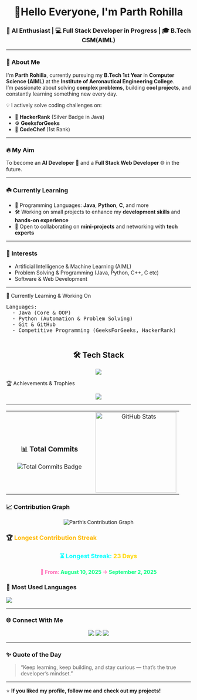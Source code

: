 <h1 align="center"> 👋Hello Everyone, I'm Parth Rohilla</h1>
<h3 align="center">🚀 AI Enthusiast | 💻 Full Stack Developer in Progress | 🎓 B.Tech CSM(AIML)</h3>

---

### 🏫 About Me
I'm **Parth Rohilla**, currently pursuing my **B.Tech 1st Year** in **Computer Science (AIML)** at the **Institute of Aeronautical Engineering College**.  
I’m passionate about solving **complex problems**, building **cool projects**, and constantly learning something new every day.

💡 I actively solve coding challenges on:
- 🏅 **HackerRank** (Silver Badge in Java)  
- ⚙️ **GeeksforGeeks**  
- 🥇 **CodeChef** (1st Rank)

---

### 🔥 My Aim
To become an **AI Developer** 🤖 and a **Full Stack Web Developer** 🌐 in the future.

---

### ☘️ Currently Learning
- 🧠 Programming Languages: **Java**, **Python**, **C**, and more  
- 🛠️ Working on small projects to enhance my **development skills** and **hands-on experience**  
- 💬 Open to collaborating on **mini-projects** and networking with **tech experts**

---

### 🎯 Interests
- Artificial Intelligence & Machine Learning (AIML)  
- Problem Solving & Programming (Java, Python, C++, C etc)  
- Software & Web Development  

---

🧠 Currently Learning & Working On</h2>
<p align="left">
  <pre align="left">
Languages:
  - Java (Core & OOP)
  - Python (Automation & Problem Solving)
  - Git & GitHub
  - Competitive Programming (GeeksForGeeks, HackerRank)
  </pre>
</p>

<h2 align="center">🛠️ Tech Stack</h2>

<p align="center">
  <img src="https://skillicons.dev/icons?i=java,python,html,css,javascript,git,github,vscode,codechef,hackerrank" />
</p>

🏆 Achievements & Trophies</h2>
<p align="center">
  <img src="https://github-profile-trophy.vercel.app/?username=Parth2753&theme=radical&no-frame=true&margin-w=10&row=1&column=6&title=Commit,Repositories,Followers,Contributions,Stars,PullRequest" />
</p>

--- 
<table align="center" width="100%">
  <tr>
    <td align="center" width="50%">
      <!-- Total Commits Badge -->
      <h3> 📊 Total Commits</h3>
      <img src="https://img.shields.io/badge/Total_Commits-65-00C7FF?style=for-the-badge&logo=github" alt="Total Commits Badge" />
    </td>
    <td align="center" width="70%">
      <!-- GitHub Stats Card -->
      <a href="https://github.com/Parth2753">
        <img src="https://github-readme-stats.vercel.app/api?username=Parth2753&show_icons=true&hide_border=true&bg_color=0D1117&title_color=00C7FF&text_color=C9D1D9&icon_color=00C7FF&include_all_commits=true&rank_icon=github" alt="GitHub Stats" height="220"/>
      </a>
    </td>
  </tr>
</table>

### 📈 Contribution Graph  
<div align="center">  
  <img src="https://github-readme-activity-graph.vercel.app/graph?username=Parth2753&bg_color=0D1117&color=00FFEA&line=00FFEA&point=FFFFFF&area=true&hide_border=true" alt="Parth’s Contribution Graph" />  
</div>

### 🏆 <span style="color:#FFB800;">Longest Contribution Streak</span>

<div align="center">

<h3 style="color:#00FFFF;">⏳ Longest Streak: <span style="color:#FFD700;">23 Days</span></h3>  
<h4 style="color:#FF69B4;">📅 From: <span style="color:#00FF7F;">August 10, 2025</span> → <span style="color:#00FF7F;">September 2, 2025</span></h4>
</div>


### 🧠 Most Used Languages
<a href="https://github.com/Parth2753">
  <img src="https://github-readme-stats.vercel.app/api/top-langs/?username=Parth2753&layout=compact&theme=radical" />
</a>

---

### 🌐 Connect With Me
<p align="center">
  <a href="https://linkedin.com/in/parth-rohilla" target="_blank"><img src="https://img.shields.io/badge/-LinkedIn-blue?logo=linkedin&logoColor=white"></a>
  <a href="mailto:parth.rohilla@example.com"><img src="https://img.shields.io/badge/Email-D14836?logo=gmail&logoColor=white"></a>
  <a href="https://github.com/Parth2753"><img src="https://img.shields.io/badge/GitHub-100000?logo=github&logoColor=white"></a>
</p>

---

### ✨ Quote of the Day
> “Keep learning, keep building, and stay curious — that’s the true developer’s mindset.”

---

⭐ **If you liked my profile, follow me and check out my projects!**


